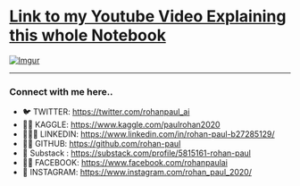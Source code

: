 

# [Link to my Youtube Video Explaining this whole Notebook](https://www.youtube.com/watch?v=QQkrIlISzP0&list=PLxqBkZuBynVQLW_TF7iIUKsWVCG-hCQFz&index=1)

[![Imgur](https://imgur.com/j8Lvehj.png)](https://www.youtube.com/watch?v=QQkrIlISzP0&list=PLxqBkZuBynVQLW_TF7iIUKsWVCG-hCQFz&index=1)

--------------

### Connect with me here..

- 🐦 TWITTER: https://twitter.com/rohanpaul_ai
- ​👨‍🔧​ KAGGLE: https://www.kaggle.com/paulrohan2020
- 👨🏻‍💼 LINKEDIN: https://www.linkedin.com/in/rohan-paul-b27285129/
- 👨‍💻 GITHUB: https://github.com/rohan-paul
- 🤖 Substack : https://substack.com/profile/5815161-rohan-paul
- 🧑‍🦰 FACEBOOK: https://www.facebook.com/rohanpaulai
- 📸 INSTAGRAM: https://www.instagram.com/rohan_paul_2020/